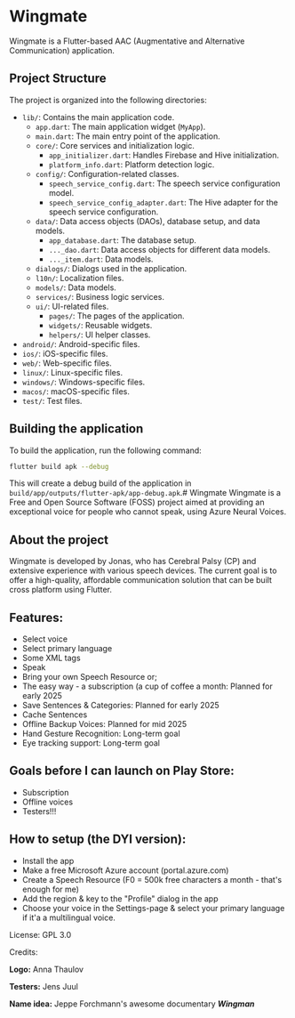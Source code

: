 # Wingmate

Wingmate is a Flutter-based AAC (Augmentative and Alternative Communication) application.

## Project Structure

The project is organized into the following directories:

- `lib/`: Contains the main application code.
  - `app.dart`: The main application widget (`MyApp`).
  - `main.dart`: The main entry point of the application.
  - `core/`: Core services and initialization logic.
    - `app_initializer.dart`: Handles Firebase and Hive initialization.
    - `platform_info.dart`: Platform detection logic.
  - `config/`: Configuration-related classes.
    - `speech_service_config.dart`: The speech service configuration model.
    - `speech_service_config_adapter.dart`: The Hive adapter for the speech service configuration.
  - `data/`: Data access objects (DAOs), database setup, and data models.
    - `app_database.dart`: The database setup.
    - `..._dao.dart`: Data access objects for different data models.
    - `..._item.dart`: Data models.
  - `dialogs/`: Dialogs used in the application.
  - `l10n/`: Localization files.
  - `models/`: Data models.
  - `services/`: Business logic services.
  - `ui/`: UI-related files.
    - `pages/`: The pages of the application.
    - `widgets/`: Reusable widgets.
    - `helpers/`: UI helper classes.
- `android/`: Android-specific files.
- `ios/`: iOS-specific files.
- `web/`: Web-specific files.
- `linux/`: Linux-specific files.
- `windows/`: Windows-specific files.
- `macos/`: macOS-specific files.
- `test/`: Test files.

## Building the application

To build the application, run the following command:

```bash
flutter build apk --debug
```

This will create a debug build of the application in `build/app/outputs/flutter-apk/app-debug.apk`.# Wingmate
Wingmate is a Free and Open Source Software (FOSS) project aimed at providing an exceptional voice for people who cannot speak, using Azure Neural Voices.


## About the project
Wingmate is developed by Jonas, who has Cerebral Palsy (CP) and extensive experience with various speech devices. The current goal is to offer a high-quality, affordable communication solution that can be built cross platform using Flutter.

## Features:

- Select voice
- Select primary language
- Some XML tags
- Speak
- Bring your own Speech Resource or;
- The easy way - a subscription (a cup of coffee a month: Planned for early 2025 
- Save Sentences & Categories: Planned for early 2025
- Cache Sentences
- Offline Backup Voices: Planned for mid 2025
- Hand Gesture Recognition: Long-term goal
- Eye tracking support: Long-term goal

## Goals before I can launch on Play Store:
- Subscription
- Offline voices
- Testers!!!

## How to setup (the DYI version):

- Install the app
- Make a free Microsoft Azure account (portal.azure.com) 
- Create a Speech Resource (F0 = 500k free characters a month - that's enough for me)
- Add the region & key to the "Profile" dialog in the app
- Choose your voice in the Settings-page & select your primary language if it'a a multilingual voice. 

License: GPL 3.0

Credits: 

**Logo:** Anna Thaulov

**Testers:** 
Jens Juul


**Name idea:** Jeppe Forchmann's awesome documentary **_Wingman_** 

